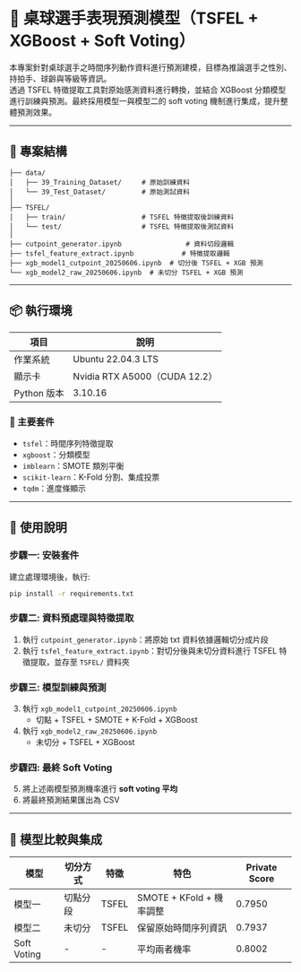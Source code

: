 # 🏓 桌球選手表現預測模型（TSFEL + XGBoost + Soft Voting）

本專案針對桌球選手之時間序列動作資料進行預測建模，目標為推論選手之性別、持拍手、球齡與等級等資訊。  
透過 TSFEL 特徵提取工具對原始感測資料進行轉換，並結合 XGBoost 分類模型進行訓練與預測。最終採用模型一與模型二的 soft voting 機制進行集成，提升整體預測效果。

---

## 📁 專案結構

```
├── data/
│   ├── 39_Training_Dataset/     # 原始訓練資料
│   └── 39_Test_Dataset/         # 原始測試資料
│
├── TSFEL/
│   ├── train/                   # TSFEL 特徵提取後訓練資料
│   └── test/                    # TSFEL 特徵提取後測試資料
│
├── cutpoint_generator.ipynb                # 資料切段邏輯
├── tsfel_feature_extract.ipynb            # 特徵提取邏輯
├── xgb_model1_cutpoint_20250606.ipynb  # 切分後 TSFEL + XGB 預測
└── xgb_model2_raw_20250606.ipynb  # 未切分 TSFEL + XGB 預測
```

---

## 📦 執行環境

| 項目       | 說明                    |
|------------|-------------------------|
| 作業系統   | Ubuntu 22.04.3 LTS      |
| 顯示卡     | Nvidia RTX A5000（CUDA 12.2） |
| Python 版本 | 3.10.16                 |

### 🔧 主要套件

- `tsfel`：時間序列特徵提取
- `xgboost`：分類模型
- `imblearn`：SMOTE 類別平衡
- `scikit-learn`：K-Fold 分割、集成投票
- `tqdm`：進度條顯示

---

## 🚀 使用說明

### 步驟一: 安裝套件

建立處理環境後，執行:

```bash
pip install -r requirements.txt
```

### 步驟二: 資料預處理與特徵提取

1. 執行 `cutpoint_generator.ipynb`：將原始 txt 資料依據邏輯切分成片段
2. 執行 `tsfel_feature_extract.ipynb`：對切分後與未切分資料進行 TSFEL 特徵提取，並存至 `TSFEL/` 資料夾

### 步驟三: 模型訓練與預測

3. 執行 `xgb_model1_cutpoint_20250606.ipynb`
   - 切點 + TSFEL + SMOTE + K-Fold + XGBoost
4. 執行 `xgb_model2_raw_20250606.ipynb`
   - 未切分 + TSFEL + XGBoost

### 步驟四: 最終 Soft Voting

5. 將上述兩模型預測機率進行 **soft voting 平均**
6. 將最終預測結果匯出為 CSV

---

## 🔬 模型比較與集成

| 模型 | 切分方式 | 特徵 | 特色 | Private Score |
|--------|----------|------|-----------------------|--------|
| 模型一 | 切點分段 | TSFEL | SMOTE + KFold + 機率調整 | 0.7950 |
| 模型二 | 未切分     | TSFEL | 保留原始時間序列資訊 | 0.7937 |
| Soft Voting | - | - | 平均兩者機率 | 0.8002 |

